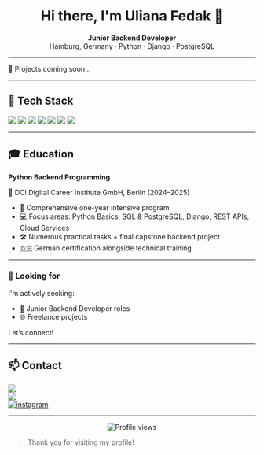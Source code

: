 <h1 align="center">Hi there, I'm Uliana Fedak 👋</h1>
<p align="center"><strong>Junior Backend Developer</strong><br>
Hamburg, Germany · Python · Django · PostgreSQL</p>

___

🧪 Projects coming soon...

___

## 🧰 Tech Stack
<p>
<img src="https://img.shields.io/badge/Python-3670A0?style=for-the-badge&logo=python&logoColor=fff"/>
<img src="https://img.shields.io/badge/Django-092E20?style=for-the-badge&logo=django&logoColor=white"/>
<img src="https://img.shields.io/badge/REST%20API-005571?style=for-the-badge&logo=fastapi&logoColor=white"/>
<img src="https://img.shields.io/badge/PostgreSQL-336791?style=for-the-badge&logo=postgresql&logoColor=white"/>
<img src="https://img.shields.io/badge/HTML5-E34F26?style=for-the-badge&logo=html5&logoColor=white"/>
<img src="https://img.shields.io/badge/CSS3-1572B6?style=for-the-badge&logo=css3&logoColor=white"/>
<img src="https://img.shields.io/badge/GitHub-181717?style=for-the-badge&logo=github&logoColor=white"/>
</p>

---

## 🎓 Education

**Python Backend Programming**  

📍 DCI Digital Career Institute GmbH, Berlin (2024–2025)  
- 🧠 Comprehensive one-year intensive program  
- 💻 Focus areas: Python Basics, SQL & PostgreSQL, Django, REST APIs, Cloud Services  
- 🛠️ Numerous practical tasks + final capstone backend project  
- 🇩🇪 German certification alongside technical training

___

### 🤝 Looking for

I'm actively seeking:

- 💼 Junior Backend Developer roles
- 🌐 Freelance projects

Let’s connect!

___

## 📫 Contact

<a href="mailto:fedak.ulya99@gmail.com"><img src="https://img.shields.io/badge/Gmail-D14836?style=for-the-badge&logo=gmail&logoColor=white"/></a> <br>
<a href="https://github.com/UlyaFed"/><img src="https://img.shields.io/badge/GitHub-181717?style=for-the-badge&logo=github&logoColor=white"/></a> <br>
<a href="https://www.instagram.com/uliana_fedak/"><img alt="instagram" src="https://img.shields.io/badge/Instagram-%23C13584?style=for-the-badge&logo=instagram&logoColor=white"/></a>

---

<p align="center">
  <img src="https://komarev.com/ghpvc/?username=UlyaFed&style=flat-square&color=blue" alt="Profile views"/>
</p>

> Thank you for visiting my profile!
